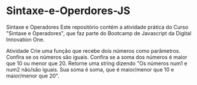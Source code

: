 # Sintaxe-e-Operdores-JS
Sintaxe e Operadores
Este repositório contém a atividade prática do Curso "Sintaxe e Operadores", que faz parte do Bootcamp de Javascript da Digital Innovation One.

Atividade
Crie uma função que recebe dois números como parâmetros.
Confira se os números são iguais.
Confira se a soma dos números é maior que 10 ou menor que 20.
Retorne uma string dizendo "Os números num1 e num2 não/são iguais. Sua soma é soma, que é maior/menor que 10 e maior/menor que 20".
